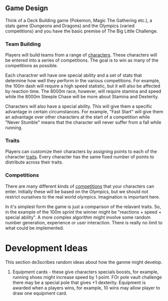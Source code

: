 ## Game Design

Think of a Deck Building game (Pokemon, Magic The Gathering etc.), a
stats game (Dungeons and Dragons) and the Olympics (varied
competitions) and you have the basic premise of The Big Little
Challenge.

### Team Building

Players will build teams from a range of
[characters](docs/olympics/characters.md). These characters will be
entered into a series of competitions. The goal is to win as many of
the competitions as possible.

Each charactrer will have one special ability and a set of stats that
determine how well they perform in the various competitions. For
example, the 100m dash will require a high speed statistic, but it
will also be affected by reaction time. The 8000m race, however, will
require stamina and speed while the 8000m Steeple Chase will be more
about Stamina and Dexterity.

Characters will also have a special ability. This will give them a
specific advantage in certain circumstances. For example, "Fast Start"
will give them an advantage over other characters at the start of a
competition while "Never Stumble" means that the character will never
suffer from a fall while running.

### Traits

Players can customize their characters by assigning points to each of
the character [traits](docs/olympics/characters.md#traits). Every
character has the same fixed number of points to distribute across
their traits.

### Competitions

There are many different kinds of
[competitions](docs/olympics/competitions.md) that your characters can
enter. Initially these will be based on the Olympics, but we should
not restrict ourselves to the real world olympics. Imagination is
important here.

In it's simplest form the game is just a comparison of the relavant
traits. So, in the example of the 100m sprint the winner might be
"reactions + speed + special ability". A more complex algorithm might
involve some random number generation, experience or user
interaction. There is really no limit to what could be implemented.

# Development Ideas

This section de3scribes random ideas about how the ganme might develop.

  1. Equipment cards - these give characters specials boosts, for
     example, running shoes might increase speed by 1 point. FOr pole
     vault challenge there may be a special pole that gives +1
     dexterity. Equipment is awarded when a players wins, for example,
     10 wins may allow player to draw one equipment card.

